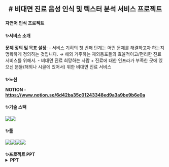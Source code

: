<h2>
<div align="center"># 비대면 진료 음성 인식 및 텍스터 분석 서비스 프로젝트 </div>
  <h4> 자연어 인식 프로젝트 </h4>
</h2>

<h4>✨서비스 소개</h4>

**문제 정의 및 목표 설정**:
    - 서비스 기획의 첫 번째 단계는 어떤 문제를 해결하고자 하는지 명확하게 정의하는 것입니다. → 해외 거주하는 재외동포들의 효율적이고/편리한 진료 서비스를 위해서.
    - 비대면 진료 희망하는 사람 + 진료에 대한 인프라가 부족한 곳에 있으신 분들(해외나 시골에 있어서) 위한 비대면 진료 서비스
  

<h4>✨노션</<h4>
  
NOTION - https://www.notion.so/6d42ba35c01243348ed9a3a9be9b6e0a


<h4>✨기술 스택</h4>

<img src="https://img.shields.io/badge/python-3776AB?style=for-the-badge&logo=python&logoColor=white"><img src="https://img.shields.io/badge/mysql-4479A1?style=for-the-badge&logo=mysql&logoColor=white">

<h4>✨툴</h4>

<img src="https://img.shields.io/badge/GitHub-181717?style=for-the-badge&logo=GitHub&logoColor=white"><img src="https://img.shields.io/badge/Notion-000000?style=for-the-badge&logo=Notion&logoColor=white"><img src="https://img.shields.io/badge/Slack-4A154B?style=for-the-badge&logo=Slack&logoColor=white"><img src="https://img.shields.io/badge/jupyter-F37626?style=for-the-badge&logo=jupyter&logoColor=white">


<h4>✨프로젝트 PPT</<h4>
<details>
<summary>PPT</summary>
<img width="1580" alt="image" src="https://github.com/hdonghun/disease-prediction/assets/67058000/ecb0ccad-c26c-43db-9358-40555df7d91b">
<img width="1577" alt="image" src="https://github.com/hdonghun/disease-prediction/assets/67058000/f208ecdd-fdfa-4273-9166-8006f43e17ed">
<img width="1577" alt="image" src="https://github.com/hdonghun/disease-prediction/assets/67058000/04368a33-de68-4b4a-b655-f66ae55b70d1">
<img width="1576" alt="image" src="https://github.com/hdonghun/disease-prediction/assets/67058000/4d0d7ae0-8779-40f8-98a7-d96e1493a61a">
<img width="1578" alt="image" src="https://github.com/hdonghun/disease-prediction/assets/67058000/4ee701ea-e1de-4a8c-bfc8-6fe8fc372fe3">
<img width="1578" alt="image" src="https://github.com/hdonghun/disease-prediction/assets/67058000/a31b20d2-b831-4a7d-91de-8a2c65e514b7">
<img width="1574" alt="image" src="https://github.com/hdonghun/disease-prediction/assets/67058000/fe0ec58e-1788-4325-a984-3cd0e6ba259d">
<img width="1576" alt="image" src="https://github.com/hdonghun/disease-prediction/assets/67058000/7d858112-ad06-4b62-ba90-b309cb686db9">
<img width="1578" alt="image" src="https://github.com/hdonghun/disease-prediction/assets/67058000/61146890-211c-4325-8e04-4f42eb5ff886">
<img width="1577" alt="image" src="https://github.com/hdonghun/disease-prediction/assets/67058000/1e67e15e-ae31-4a52-872e-cc1d5b14c72e">
<img width="1576" alt="image" src="https://github.com/hdonghun/disease-prediction/assets/67058000/17e80cf8-35a4-46e9-9f6a-e439320ce405">
<img width="1579" alt="image" src="https://github.com/hdonghun/disease-prediction/assets/67058000/63c94a35-7be4-4059-8daa-3139a5387a79">
<img width="1577" alt="image" src="https://github.com/hdonghun/disease-prediction/assets/67058000/365caf40-3a81-4204-95bf-8ae4052ab6dd">
<img width="1577" alt="image" src="https://github.com/hdonghun/disease-prediction/assets/67058000/9207e257-9d9f-4ac8-9ab3-603f14aa7858">
<img width="1579" alt="image" src="https://github.com/hdonghun/disease-prediction/assets/67058000/2cc17cf8-c2d7-4e7f-ac6f-9d1bcb58d2ba">
<img width="1575" alt="image" src="https://github.com/hdonghun/disease-prediction/assets/67058000/63ccd7df-cbb9-4880-b4a1-b9af54c445af">
<img width="1577" alt="image" src="https://github.com/hdonghun/disease-prediction/assets/67058000/ed891b12-3acd-4fa4-b69b-1bd6720399d3">
<img width="1579" alt="image" src="https://github.com/hdonghun/disease-prediction/assets/67058000/a57cbffe-df74-47e0-96b6-8818740e5739">
<img width="1576" alt="image" src="https://github.com/hdonghun/disease-prediction/assets/67058000/1c323517-58a0-474c-9d29-c4ba8ee00ce6">
<img width="1579" alt="image" src="https://github.com/hdonghun/disease-prediction/assets/67058000/6647fdda-d883-4942-8e00-05ba9c446958">
<시연 영상> https://github.com/hdonghun/disease-prediction/assets/67058000/da3aea67-5e0d-44d0-b323-b0bb49315385
<img width="1580" alt="image" src="https://github.com/hdonghun/disease-prediction/assets/67058000/d6279ee8-94a7-42b1-aecb-5f2cedb339a4">
<img width="1577" alt="image" src="https://github.com/hdonghun/disease-prediction/assets/67058000/e08eaecf-d99d-4564-9d0a-18050075fbe4">
<img width="1579" alt="image" src="https://github.com/hdonghun/disease-prediction/assets/67058000/9bd44c32-e831-4671-bc3b-f91beaba7068">
<img width="1574" alt="image" src="https://github.com/hdonghun/disease-prediction/assets/67058000/8d1fa27b-6157-4acb-be3e-85f87a54cb9a">






